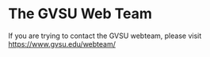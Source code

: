 # The GVSU Web Team

If you are trying to contact the GVSU webteam, please visit https://www.gvsu.edu/webteam/
